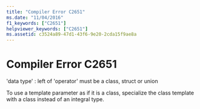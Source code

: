 ```yaml
---
title: "Compiler Error C2651"
ms.date: "11/04/2016"
f1_keywords: ["C2651"]
helpviewer_keywords: ["C2651"]
ms.assetid: c3524a89-47d1-43f6-9e20-2cda15f9ae8a
---
```

# Compiler Error C2651

'data type' : left of 'operator' must be a class, struct or union

To use a template parameter as if it is a class, specialize the class template with a class instead of an integral type.